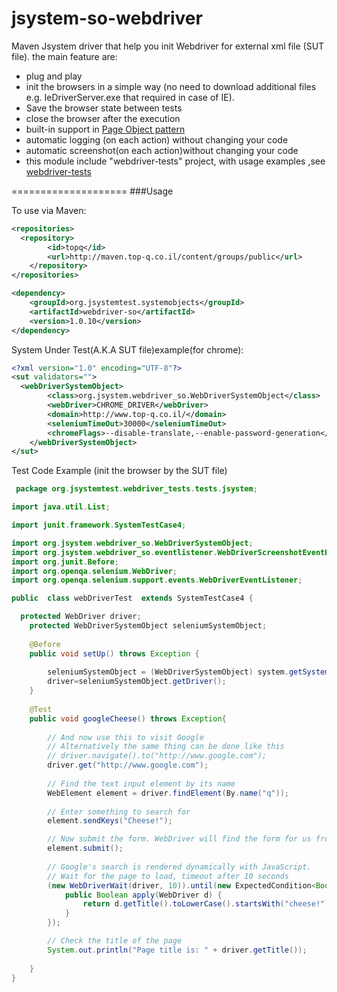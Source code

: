 jsystem-so-webdriver
====================

Maven Jsystem driver that help you init Webdriver for external xml file (SUT file). 
the main feature are: 

<ul>
  <li>plug and play</li>
  <li>init the browsers in a simple way (no need to download additional files e.g. IeDriverServer.exe that required in case of IE).</li>
  <li>Save the browser state between tests</li>
  <li>close the browser after the execution </li>
  <li>built-in support in <a href='https://code.google.com/p/selenium/wiki/PageObjects'>Page Object pattern</a></li>
  <li>automatic logging (on each action) without changing your code</li>
  <li>automatic screenshot(on each action)without changing your code  </li>
  <li>this module include "webdriver-tests" project, with usage examples ,see <a href='https://github.com/Top-Q/jsystem-so-webdriver/tree/master/webdriver-tests'>webdriver-tests</a></li>
</ul>


====================
###Usage


To use via Maven:

```xml
<repositories>
  <repository>
		<id>topq</id>
		<url>http://maven.top-q.co.il/content/groups/public</url>
	</repository>
</repositories>

<dependency>
	<groupId>org.jsystemtest.systemobjects</groupId>
	<artifactId>webdriver-so</artifactId>
	<version>1.0.10</version>
</dependency>
```


System Under Test(A.K.A SUT file)example(for chrome):

```xml
<?xml version="1.0" encoding="UTF-8"?>
<sut validators="">
  <webDriverSystemObject>
		<class>org.jsystem.webdriver_so.WebDriverSystemObject</class>
		<webDriver>CHROME_DRIVER</webDriver>
		<domain>http://www.top-q.co.il/</domain>
		<seleniumTimeOut>30000</seleniumTimeOut>
		<chromeFlags>--disable-translate,--enable-password-generation</chromeFlags>
	</webDriverSystemObject>
</sut>
```

Test Code Example (init the browser by the SUT file)

```java
 package org.jsystemtest.webdriver_tests.tests.jsystem;

import java.util.List;

import junit.framework.SystemTestCase4;

import org.jsystem.webdriver_so.WebDriverSystemObject;
import org.jsystem.webdriver_so.eventlistener.WebDriverScreenshotEventHandler;
import org.junit.Before;
import org.openqa.selenium.WebDriver;
import org.openqa.selenium.support.events.WebDriverEventListener;

public  class webDriverTest  extends SystemTestCase4 {

  protected WebDriver driver;
	protected WebDriverSystemObject seleniumSystemObject;
	
	@Before
	public void setUp() throws Exception {
		
		seleniumSystemObject = (WebDriverSystemObject) system.getSystemObject("webDriverSystemObject");
		driver=seleniumSystemObject.getDriver();
	}
	
	@Test
	public void googleCheese() throws Exception{
		
		// And now use this to visit Google
		// Alternatively the same thing can be done like this
        // driver.navigate().to("http://www.google.com");
        driver.get("http://www.google.com");
        
        // Find the text input element by its name
        WebElement element = driver.findElement(By.name("q"));
       
        // Enter something to search for
        element.sendKeys("Cheese!");

        // Now submit the form. WebDriver will find the form for us from the element
        element.submit();
        
        // Google's search is rendered dynamically with JavaScript.
        // Wait for the page to load, timeout after 10 seconds
        (new WebDriverWait(driver, 10)).until(new ExpectedCondition<Boolean>() {
            public Boolean apply(WebDriver d) {
                return d.getTitle().toLowerCase().startsWith("cheese!");
            }
        });

        // Check the title of the page
        System.out.println("Page title is: " + driver.getTitle());
      		
	}
}

```




